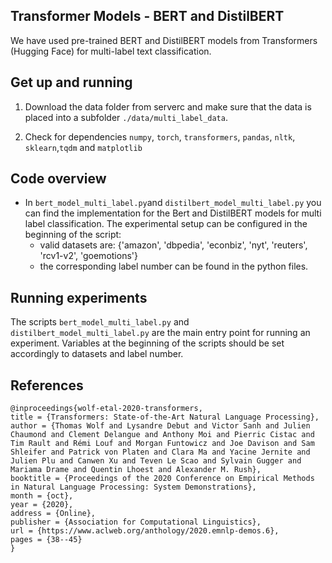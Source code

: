 ## Transformer Models - BERT and DistilBERT 

We have used pre-trained BERT and DistilBERT models from Transformers (Hugging Face) for multi-label text classification.

## Get up and running

1. Download the data folder from serverc and make sure that the data is placed into a subfolder `./data/multi_label_data`.

2. Check for dependencies `numpy`, `torch`, `transformers`, `pandas`, `nltk`, `sklearn`,`tqdm` and `matplotlib`


## Code overview

- In `bert_model_multi_label.py`and `distilbert_model_multi_label.py` you can find the implementation for the Bert and DistilBERT models for multi label classification.
  The experimental setup can be configured in the beginning of the script:
    - valid datasets are: {'amazon', 'dbpedia', 'econbiz', 'nyt', 'reuters', 'rcv1-v2', 'goemotions'}
    - the corresponding label number can be found in the python files.

## Running experiments

The scripts `bert_model_multi_label.py` and `distilbert_model_multi_label.py` are the main entry point for running an experiment. Variables at the beginning of the scripts should be set accordingly to datasets and label number.

## References

    @inproceedings{wolf-etal-2020-transformers,
    title = {Transformers: State-of-the-Art Natural Language Processing},
    author = {Thomas Wolf and Lysandre Debut and Victor Sanh and Julien Chaumond and Clement Delangue and Anthony Moi and Pierric Cistac and Tim Rault and Rémi Louf and Morgan Funtowicz and Joe Davison and Sam Shleifer and Patrick von Platen and Clara Ma and Yacine Jernite and Julien Plu and Canwen Xu and Teven Le Scao and Sylvain Gugger and Mariama Drame and Quentin Lhoest and Alexander M. Rush},
    booktitle = {Proceedings of the 2020 Conference on Empirical Methods in Natural Language Processing: System Demonstrations},
    month = {oct},
    year = {2020},
    address = {Online},
    publisher = {Association for Computational Linguistics},
    url = {https://www.aclweb.org/anthology/2020.emnlp-demos.6},
    pages = {38--45}
    }

